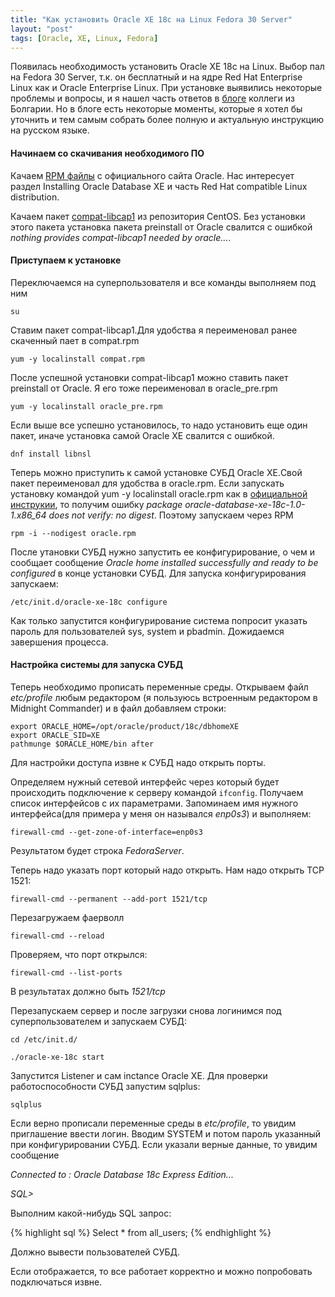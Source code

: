 ```yaml
---
title: "Как установить Oracle XE 18c на Linux Fedora 30 Server"
layout: "post"
tags: [Oracle, XE, Linux, Fedora]
---
```


Появилась необходимость установить Oracle XE 18c на Linux. Выбор пал на Fedora 30 Server, т.к. он бесплатный и на ядре Red Hat Enterprise Linux как и Oraсle Enterprise Linux.
При установке выявились некоторые проблемы и вопросы, и я нашел часть ответов в [блоге](https://gdsotirov.blogspot.com/2018/10/first-impressions-from-oracle-xe-18c.html) коллеги из Болгарии. Но в блоге есть некоторые моменты, которые я хотел бы уточнить и тем самым собрать более полную и актуальную инструкцию на русском языке.

#### Начинаем со скачивания необходимого ПО

Качаем [RPM файлы](https://www.oracle.com/database/technologies/appdev/xe/quickstart.html) с официального сайта Oracle. Нас интересует раздел Installing Oracle Database XE и часть Red Hat compatible Linux distribution.

Качаем пакет [compat-libcap1](http://mirror.centos.org/centos/7/os/x86_64/Packages/compat-libcap1-1.10-7.el7.x86_64.rpm) из репозитория CentOS. Без установки этого пакета установка пакета preinstall от Oracle свалится с ошибкой _nothing provides compat-libcap1 needed by oracle..._.

#### Приступаем к установке

Переключаемся на суперпользователя и все команды выполняем под ним

`su`

Ставим пакет compat-libcap1.Для удобства я переименовал ранее скаченный пает в compat.rpm

`yum -y localinstall compat.rpm` 

После успешной установки compat-libcap1 можно ставить пакет preinstall от Oracle. Я его тоже переименовал в oracle_pre.rpm

`yum -y localinstall oracle_pre.rpm`

Если выше все успешно установилось, то надо установить еще один пакет, иначе установка самой Oracle XE свалится с ошибкой. 

`dnf install libnsl`

Теперь можно приступить к самой установке СУБД Oracle XE.Свой пакет переименовал для удобства в oracle.rpm. Если запускать установку командой yum -y localinstall oracle.rpm как в [официальной инструкии](https://docs.oracle.com/en/database/oracle/oracle-database/18/xeinl/procedure-installing-oracle-database-xe.html), то получим ошибку _package oracle-database-xe-18c-1.0-1.x86_64 does not verify: no digest_. Поэтому запускаем через RPM

`rpm -i --nodigest oracle.rpm`

После утановки СУБД нужно запустить ее конфигурирование, о чем и сообщает сообщение _Oracle home installed successfully and ready to be configured_ в конце установки СУБД. Для запуска конфигурирования запускаем:

`/etc/init.d/oracle-xe-18c configure`

Как только запустится конфигурирование система попросит указать пароль для пользователей sys, system и pbadmin. Дожидаемся завершения процесса.

#### Настройка системы для запуска СУБД

Теперь необходимо прописать переменные среды. Открываем файл _etc/profile_ любым редактором (я пользуюсь встроенным редактором в Midnight Commander) и в файл добавляем строки:
```
export ORACLE_HOME=/opt/oracle/product/18c/dbhomeXE
export ORACLE_SID=XE
pathmunge $ORACLE_HOME/bin after
```
Для настройки доступа извне к СУБД надо открыть порты.

Определяем нужный сетевой интерфейс через который будет происходить подключение к серверу командой
`ifconfig`.
Получаем список интерфейсов с их параметрами. Запоминаем имя нужного интерфейса(для примера у меня он назывался _enp0s3_) и выполняем:

`firewall-cmd --get-zone-of-interface=enp0s3`

Результатом будет строка _FedoraServer_.

Теперь надо указать порт который надо открыть. Нам надо открыть TCP 1521:

`firewall-cmd --permanent --add-port 1521/tcp`

Перезагружаем фаерволл

`firewall-cmd --reload`

Проверяем, что порт открылся:

`firewall-cmd --list-ports`

В результатах должно быть _1521/tcp_

Перезапускаем сервер и после загрузки снова логинимся под суперпользователем и запускаем СУБД:

`cd /etc/init.d/`

`./oracle-xe-18c start`

Запустится Listener и сам inctance Oracle XE. Для проверки работоспособности СУБД запустим sqlplus:

`sqlplus`

Если верно прописали переменные среды в _etc/profile_, то увидим приглашение ввести логин. Вводим SYSTEM и потом пароль указанный при конфигурировании СУБД. Если указали верные данные, то увидим сообщение

_Connected to : Oracle Database 18c Express Edition..._ 

_SQL>_

Выполним какой-нибудь SQL запрос:

{% highlight sql %}
Select * from all_users;
{% endhighlight %}

Должно вывести пользователей СУБД.

Если отображается, то все работает корректно и можно попробовать подключаться извне.

